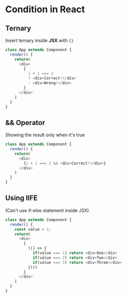 # Condition in React

## Ternary 
Insert ternary inside **JSX** with `{}`
```js
class App extends Component {
  render() {
    return(
      <div>
        {
          1 + 1 === 2 
          ? <div>Correct!</div>
          : <div>Wrong!</div>
        }
      </div>
    )
  }
}
```

## && Operator
Showing the result only when it's true
```js
class App extends Component {
  render() {
    return(
      <div>
        {1 + 1 === 2 && <div>Correct!</div>}
      </div>
    )
  }
}
```

## Using IIFE
\(Can't use if-else statement inside JSX\)
```js
class App extends Component {
  render() {
    const value = 1;
    return(
      <div>
        {
          (() => {
            if(value === 1) return <div>One</div>
            if(value === 2) return <div>Two</div>
            if(value === 3) return <div>Three</div>
          })()
        }
      </div>
    )
  }
}
```

